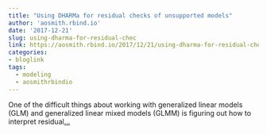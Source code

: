 ```yaml
---
title: "Using DHARMa for residual checks of unsupported models"
author: 'aosmith.rbind.io'
date: '2017-12-21'
slug: using-dharma-for-residual-chec
link: https://aosmith.rbind.io/2017/12/21/using-dharma-for-residual-checks-of-unsupported-models/
categories:
- bloglink
tags:
  - modeling
  - aosmithrbindio
---
```


One of the difficult things about working with generalized linear models (GLM) and generalized linear mixed models (GLMM) is figuring out how to interpret residual[... <i class="fas fa-external-link-alt"></i>](https://aosmith.rbind.io/2017/12/21/using-dharma-for-residual-checks-of-unsupported-models/)

